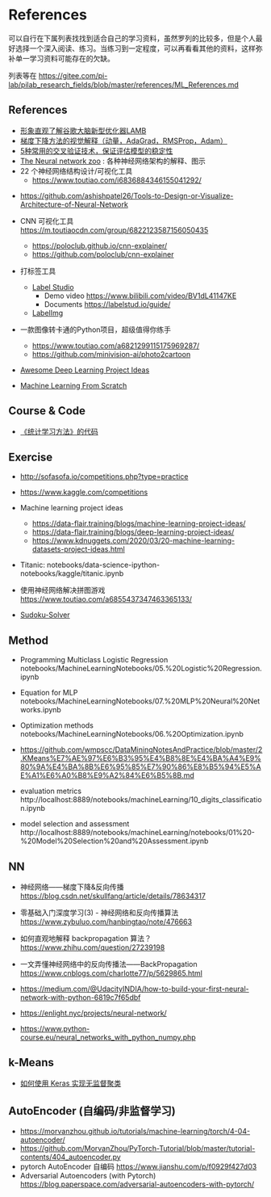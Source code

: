 # References
可以自行在下属列表找找到适合自己的学习资料，虽然罗列的比较多，但是个人最好选择一个深入阅读、练习。当练习到一定程度，可以再看看其他的资料，这样弥补单一学习资料可能存在的欠缺。

列表等在 https://gitee.com/pi-lab/pilab_research_fields/blob/master/references/ML_References.md



## References

* [形象直观了解谷歌大脑新型优化器LAMB](https://www.toutiao.com/i6687162064395305475/)
* [梯度下降方法的视觉解释（动量，AdaGrad，RMSProp，Adam）](https://www.toutiao.com/i6836422484028293640/)
* [5种常用的交叉验证技术，保证评估模型的稳定性](https://m.toutiaocdn.com/i6838062457596936718)
* [The Neural network zoo](https://www.asimovinstitute.org/neural-network-zoo/) : 各种神经网络架构的解释、图示
* 22 个神经网络结构设计/可视化工具
	- https://www.toutiao.com/i6836884346155041292/
- https://github.com/ashishpatel26/Tools-to-Design-or-Visualize-Architecture-of-Neural-Network
	
* CNN 可视化工具 https://m.toutiaocdn.com/group/6822123587156050435
	- https://poloclub.github.io/cnn-explainer/
	- https://github.com/poloclub/cnn-explainer

* 打标签工具
	- [Label Studio](https://labelstud.io/)
		- Demo video https://www.bilibili.com/video/BV1dL41147KE
		- Documents https://labelstud.io/guide/
	- [LabelImg](https://github.com/tzutalin/labelImg)

* 一款图像转卡通的Python项目，超级值得你练手
	- https://www.toutiao.com/a6821299115175969287/
	- https://github.com/minivision-ai/photo2cartoon

* [Awesome Deep Learning Project Ideas](https://github.com/NirantK/awesome-project-ideas)

* [Machine Learning From Scratch](https://github.com/eriklindernoren/ML-From-Scratch)



## Course & Code
* [《统计学习方法》的代码](https://gitee.com/afishoutis/MachineLearning)

## Exercise
* http://sofasofa.io/competitions.php?type=practice
* https://www.kaggle.com/competitions
* Machine learning project ideas
  * https://data-flair.training/blogs/machine-learning-project-ideas/
  * https://data-flair.training/blogs/deep-learning-project-ideas/
  * https://www.kdnuggets.com/2020/03/20-machine-learning-datasets-project-ideas.html


* Titanic: notebooks/data-science-ipython-notebooks/kaggle/titanic.ipynb
* 使用神经网络解决拼图游戏 https://www.toutiao.com/a6855437347463365133/
* [Sudoku-Solver](https://github.com/shivaverma/Sudoku-Solver)


## Method

* Programming Multiclass Logistic Regression
notebooks/MachineLearningNotebooks/05.%20Logistic%20Regression.ipynb

* Equation for MLP
notebooks/MachineLearningNotebooks/07.%20MLP%20Neural%20Networks.ipynb

* Optimization methods
notebooks/MachineLearningNotebooks/06.%20Optimization.ipynb


* https://github.com/wmpscc/DataMiningNotesAndPractice/blob/master/2.KMeans%E7%AE%97%E6%B3%95%E4%B8%8E%E4%BA%A4%E9%80%9A%E4%BA%8B%E6%95%85%E7%90%86%E8%B5%94%E5%AE%A1%E6%A0%B8%E9%A2%84%E6%B5%8B.md

* evaluation metrics
http://localhost:8889/notebooks/machineLearning/10_digits_classification.ipynb


* model selection and assessment
http://localhost:8889/notebooks/machineLearning/notebooks/01%20-%20Model%20Selection%20and%20Assessment.ipynb


## NN
* 神经网络——梯度下降&反向传播 https://blog.csdn.net/skullfang/article/details/78634317
* 零基础入门深度学习(3) - 神经网络和反向传播算法 https://www.zybuluo.com/hanbingtao/note/476663
* 如何直观地解释 backpropagation 算法？ https://www.zhihu.com/question/27239198
* 一文弄懂神经网络中的反向传播法——BackPropagation https://www.cnblogs.com/charlotte77/p/5629865.html

* https://medium.com/@UdacityINDIA/how-to-build-your-first-neural-network-with-python-6819c7f65dbf
* https://enlight.nyc/projects/neural-network/
* https://www.python-course.eu/neural_networks_with_python_numpy.php


## k-Means
* [如何使用 Keras 实现无监督聚类](http://m.sohu.com/a/236221126_717210)

## AutoEncoder (自编码/非监督学习)
* https://morvanzhou.github.io/tutorials/machine-learning/torch/4-04-autoencoder/
* https://github.com/MorvanZhou/PyTorch-Tutorial/blob/master/tutorial-contents/404_autoencoder.py
* pytorch AutoEncoder 自编码 https://www.jianshu.com/p/f0929f427d03
* Adversarial Autoencoders (with Pytorch) https://blog.paperspace.com/adversarial-autoencoders-with-pytorch/